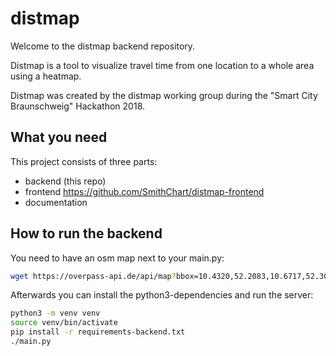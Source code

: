 # distmap

Welcome to the distmap backend repository.

Distmap is a tool to visualize travel time from one location
to a whole area using a heatmap.

Distmap was created by the distmap working group during the
"Smart City Braunschweig" Hackathon 2018.

## What you need

This project consists of three parts:

* backend (this repo)
* frontend https://github.com/SmithChart/distmap-frontend
* documentation


## How to run the backend

You need to have an osm map next to your main.py:

```bash
wget https://overpass-api.de/api/map?bbox=10.4320,52.2083,10.6717,52.3066 -O map
```

Afterwards you can install the python3-dependencies and run the server:

```bash
python3 -m venv venv
source venv/bin/activate 
pip install -r requirements-backend.txt
./main.py 
```
